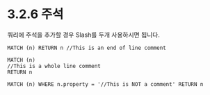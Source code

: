 # 3.2.6 주석

쿼리에 주석을 추가할 경우 Slash를 두개 사용하시면 됩니다.

```cypher
MATCH (n) RETURN n //This is an end of line comment
```

```cypher
MATCH (n)
//This is a whole line comment
RETURN n
```

```cypher
MATCH (n) WHERE n.property = '//This is NOT a comment' RETURN n
```
